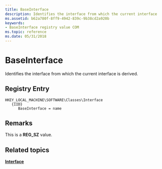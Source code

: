 ```yaml
---
title: BaseInterface
description: Identifies the interface from which the current interface is derived.
ms.assetid: b62a780f-8ff9-4942-839c-9b38cd2a920b
keywords:
- BaseInterface registry value COM
ms.topic: reference
ms.date: 05/31/2018
---
```


# BaseInterface

Identifies the interface from which the current interface is derived.

## Registry Entry

```
HKEY_LOCAL_MACHINE\SOFTWARE\Classes\Interface
   {IID}
      BaseInterface = name
```

## Remarks

This is a **REG\_SZ** value.

## Related topics

<dl> <dt>

[**Interface**](interface-key.md)
</dt> </dl>

 

 




